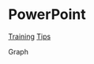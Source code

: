 # PowerPoint

[Training](https://support.office.com/en-us/article/PowerPoint-video-training-40e8c930-cb0b-40d8-82c4-bd53d3398787?ui=en-US&rs=en-US&ad=US)
[Tips](https://support.office.com/office-training-center/PowerPoint-tips)

Graph